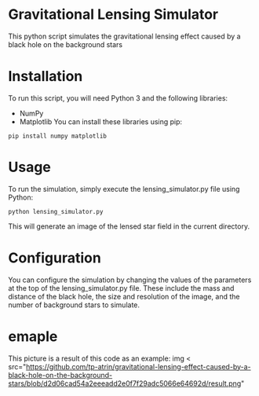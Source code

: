 # Gravitational Lensing Simulator
This python script simulates the gravitational lensing effect caused by a black hole on the background stars

# Installation
To run this script, you will need Python 3 and the following libraries:
* NumPy
* Matplotlib
You can install these libraries using pip:

```
pip install numpy matplotlib
```

# Usage
To run the simulation, simply execute the lensing_simulator.py file using Python:

```
python lensing_simulator.py
```
This will generate an image of the lensed star field in the current directory.

# Configuration
You can configure the simulation by changing the values of the parameters at the top of the lensing_simulator.py file. These include the mass and distance of the black hole, the size and resolution of the image, and the number of background stars to simulate.

# emaple
This picture is a result of this code as an example:
img < src="https://github.com/tp-atrin/gravitational-lensing-effect-caused-by-a-black-hole-on-the-background-stars/blob/d2d06cad54a2eeeadd2e0f7f29adc5066e64692d/result.png"
